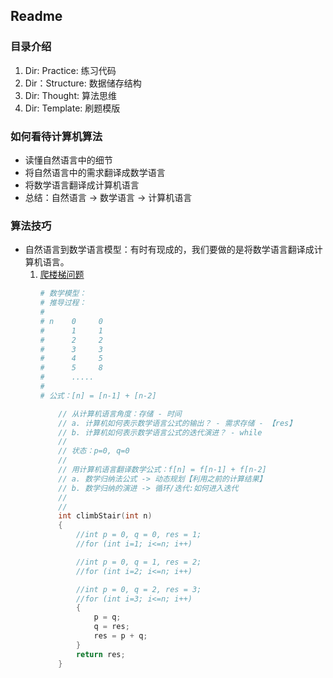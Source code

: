 ## Readme
### 目录介绍
1. Dir: Practice: 练习代码
2. Dir：Structure: 数据储存结构
3. Dir: Thought: 算法思维
4. Dir: Template: 刷题模版

### 如何看待计算机算法
- 读懂自然语言中的细节
- 将自然语言中的需求翻译成数学语言
- 将数学语言翻译成计算机语言
- 总结：自然语言 -> 数学语言 -> 计算机语言 
 
### 算法技巧
- 自然语言到数学语言模型：有时有现成的，我们要做的是将数学语言翻译成计算机语言。
    1. [爬楼梯问题](https://leetcode-cn.com/problems/climbing-stairs/)
        ```sh
        # 数学模型：
        # 推导过程： 
        #
        # n    0     0   
        #      1     1
        #      2     2
        #      3     3
        #      4     5
        #      5     8
        #      .....
        #
        # 公式：[n] = [n-1] + [n-2]
        ```
        ```C++
            // 从计算机语言角度：存储 - 时间
            // a. 计算机如何表示数学语言公式的输出？ - 需求存储 - 【res】
            // b. 计算机如何表示数学语言公式的迭代演进？ - while 
            // 
            // 状态：p=0, q=0
            // 
            // 用计算机语言翻译数学公式：f[n] = f[n-1] + f[n-2]
            // a. 数学归纳法公式 -> 动态规划【利用之前的计算结果】
            // b. 数学归纳的演进 -> 循环/迭代:如何进入迭代
            // 
            //  
            int climbStair(int n) 
            {
                //int p = 0, q = 0, res = 1;
                //for (int i=1; i<=n; i++) 

                //int p = 0, q = 1, res = 2;
                //for (int i=2; i<=n; i++) 

                //int p = 0, q = 2, res = 3;
                //for (int i=3; i<=n; i++) 
                {
                    p = q;
                    q = res;
                    res = p + q;
                }
                return res;
            }        
        ```











